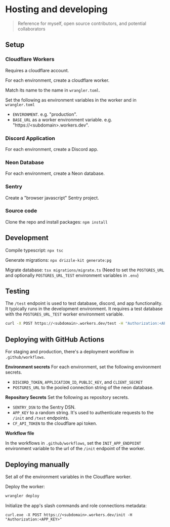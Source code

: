 # Hosting and developing

> Reference for myself, open source contributors, and potential collaborators

## Setup

### Cloudflare Workers

Requires a cloudflare account.

For each environment, create a cloudflare worker.

Match its name to the name in `wrangler.toml`.

Set the following as environment variables in the worker and in `wrangler.toml`

- `ENVIRONMENT`. e.g. "production".
- `BASE_URL` as a worker environment variable. e.g. "https://\<subdomain>.workers.dev".

### Discord Application

For each environment, create a Discord app.

### Neon Database

For each environment, create a Neon database.

### Sentry

Create a "browser javascript" Sentry project.

### Source code

Clone the repo and install packages: `npm install`

## Development

Compile typescript: `npx tsc`

Generate migrations: `npx drizzle-kit generate:pg`

Migrate database: `tsx migrations/migrate.ts` (Need to set the `POSTGRES_URL` and optionally `POSTGRES_URL_TEST` environment variables in `.env`)

## Testing

The `/test` endpoint is used to test database, discord, and app functionality. It typically runs in the development environment. It requires a test database with the `POSTGRES_URL_TEST` worker environment variable.

```bash
curl -X POST https://<subdomain>.workers.dev/test -H "Authorization:<APP_KEY>"
```

## Deploying with GitHub Actions

For staging and production, there's a deployment workflow in `.github/workflows`.

**Environment secrets**
For each environment, set the following environment secrets.

- `DISCORD_TOKEN`, `APPLICATION_ID`, `PUBLIC_KEY`, and `CLIENT_SECRET`
- `POSTGRES_URL` to the pooled connection string of the neon database.

**Repository Secrets**
Set the following as repository secrets.

- `SENTRY_DSN` to the Sentry DSN.
- `APP_KEY` to a random string. It's used to authenticate requests to the `/init` and `/test` endpoints.
- `CF_API_TOKEN` to the cloudflare api token.

**Workflow file**

In the workflows in `.github/workflows`, set the `INIT_APP_ENDPOINT` environment variable to the url of the `/init` endpoint of the worker.

## Deploying manually

Set all of the environment variables in the Cloudflare worker.

Deploy the worker:

```bash
wrangler deploy
```

Initialize the app's slash commands and role connections metadata:

```
curl.exe -X POST https://<subdomain>.workers.dev/init -H "Authorization:<APP_KEY>"
```

<!--

current total gzip size: 203.27 KB

npx drizzle-kit generate:pg
npx tsx .\src\database\migrate.ts

test: test.bat

-->
